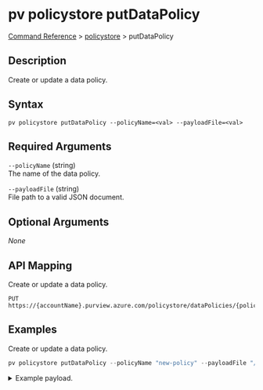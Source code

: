 # pv policystore putDataPolicy
[Command Reference](../../../README.md#command-reference) > [policystore](./main.md) > putDataPolicy

## Description
Create or update a data policy.

## Syntax
```
pv policystore putDataPolicy --policyName=<val> --payloadFile=<val>
```

## Required Arguments
`--policyName` (string)  
The name of the data policy.

`--payloadFile` (string)  
File path to a valid JSON document.

## Optional Arguments
*None*

## API Mapping
Create or update a data policy.
```
PUT https://{accountName}.purview.azure.com/policystore/dataPolicies/{policyName}
```

## Examples
Create or update a data policy.
```powershell
pv policystore putDataPolicy --policyName "new-policy" --payloadFile "/path/to/file.json"
```

<details><summary>Example payload.</summary>
<p>

```json
{
    "name": "new-policy",
    "properties": {
        "collection": {
            "referenceName": "pvdemocrv3k-pv",
            "type": "CollectionReference"
        },
        "decisionRules": [
            {
                "cnfCondition": [
                    [
                        {
                            "attributeName": "resource.azure.path",
                            "attributeValueIncludedIn": [
                                "/subscriptions/2c334b6c-e556-40ac-a4c0-c0d1d2e08ca0/resourceGroups/pvdemo-rg-crv3k/providers/Microsoft.Storage/storageAccounts/pvdemocrv3kadls/**"
                            ]
                        }
                    ],
                    [
                        {
                            "attributeName": "principal.microsoft.id",
                            "attributeValueIncludedIn": [
                                "095354ff-cae8-44ff-8120-22ec5a941b40"
                            ]
                        }
                    ],
                    [
                        {
                            "attributeName": "derived.purview.role",
                            "attributeValueIncludes": "purviewdatarole_builtin_read",
                            "fromRule": "purviewdatarole_builtin_read"
                        }
                    ]
                ],
                "effect": "Permit",
                "id": "32dcda57-b9a2-4ada-8f58-db8cebe037ac",
                "kind": "decisionrule",
                "updatedAt": "03/04/2022 15:32:15"
            }
        ],
        "description": "Hello World",
        "policyDetails": {
            "policyType": "AccessControl"
        }
    }
}
```
</p>
</details>